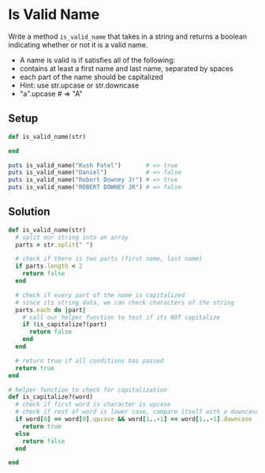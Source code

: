 # Is Valid Name

Write a method `is_valid_name` that takes in a string and returns a boolean indicating whether or not it is a valid name.

* A name is valid is if satisfies all of the following:
* contains at least a first name and last name, separated by spaces
* each part of the name should be capitalized
* Hint: use str.upcase or str.downcase
* "a".upcase # => "A"

## Setup

```ruby
def is_valid_name(str)

end

puts is_valid_name("Kush Patel")       # => true
puts is_valid_name("Daniel")           # => false
puts is_valid_name("Robert Downey Jr") # => true
puts is_valid_name("ROBERT DOWNEY JR") # => false
```

## Solution

```ruby
def is_valid_name(str)
  # split our string into an array
  parts = str.split(" ")

  # check if there is two parts (first name, last name)
  if parts.length < 2
    return false
  end

  # check if every part of the name is capitalized
  # since its string data, we can check characters of the string
  parts.each do |part|
    # call our helper function to test if its NOT capitalize
    if !is_capitalize?(part)
      return false
    end
  end

  # return true if all conditions has passed
  return true
end

# helper function to check for capitalization
def is_capitalize?(word)
  # check if first word is character is upcase
  # check if rest of word is lower case, compare itself with a downcase version
  if word[0] == word[0].upcase && word[1..-1] == word[1..-1].downcase  
    return true
  else
    return false
  end

end
```